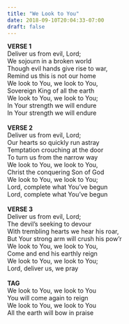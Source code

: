 ```yaml
---
title: "We Look to You"
date: 2018-09-10T20:04:33-07:00
draft: false
---
```


**VERSE 1**<br />
Deliver us from evil, Lord;<br />
We sojourn in a broken world<br />
Though evil hands give rise to war,<br />
Remind us this is not our home<br />
We look to You, we look to You,<br />
Sovereign King of all the earth<br />
We look to You, we look to You;<br />
In Your strength we will endure<br />
In Your strength we will endure<br />
<br />
**VERSE 2**<br />
Deliver us from evil, Lord;<br />
Our hearts so quickly run astray<br />
Temptation crouching at the door<br />
To turn us from the narrow way<br />
We look to You, we look to You,<br />
Christ the conquering Son of God<br />
We look to You, we look to You;<br />
Lord, complete what You’ve begun<br />
Lord, complete what You’ve begun<br />
<br />
**VERSE 3**<br />
Deliver us from evil, Lord;<br />
The devil’s seeking to devour<br />
With trembling hearts we hear his roar,<br />
But Your strong arm will crush his pow’r<br />
We look to You, we look to You,<br />
Come and end his earthly reign<br />
We look to You, we look to You;<br />
Lord, deliver us, we pray<br />
<br />
**TAG**<br />
We look to You, we look to You<br />
You will come again to reign<br />
We look to You, we look to You<br />
All the earth will bow in praise<br />

